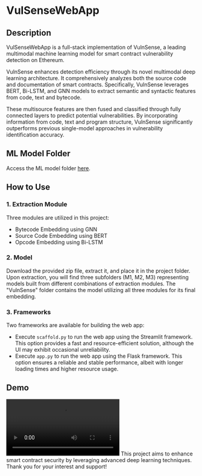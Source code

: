 # VulSenseWebApp

## Description
VulSenseWebApp is a full-stack implementation of VulnSense, a leading multimodal machine learning model for smart contract vulnerability detection on Ethereum.

VulnSense enhances detection efficiency through its novel multimodal deep learning architecture. It comprehensively analyzes both the source code and documentation of smart contracts. Specifically, VulnSense leverages BERT, Bi-LSTM, and GNN models to extract semantic and syntactic features from code, text and bytecode.

These multisource features are then fused and classified through fully connected layers to predict potential vulnerabilities. By incorporating information from code, text and program structure, VulnSense significantly outperforms previous single-model approaches in vulnerability identification accuracy.

## ML Model Folder
Access the ML model folder [here](https://drive.google.com/file/d/1T7NiqtR3VcSOanwi8P7K0fI2Ui8kcnlL/view?usp=sharing).

## How to Use
### 1. Extraction Module
Three modules are utilized in this project:
   - Bytecode Embedding using GNN
   - Source Code Embedding using BERT
   - Opcode Embedding using Bi-LSTM

### 2. Model
Download the provided zip file, extract it, and place it in the project folder. Upon extraction, you will find three subfolders (M1, M2, M3) representing models built from different combinations of extraction modules. The "VulnSense" folder contains the model utilizing all three modules for its final embedding.

### 3. Frameworks
Two frameworks are available for building the web app:
   - Execute `scaffold.py` to run the web app using the Streamlit framework. This option provides a fast and resource-efficient solution, although the UI may exhibit occasional unreliability.
   - Execute `app.py` to run the web app using the Flask framework. This option ensures a reliable and stable performance, albeit with longer loading times and higher resource usage.

## Demo

![VulnSense WebApp Demo (Streamlit)](https://github.com/F1xedbot/VulSenseWebApp/blob/034f12e5bb1b082198195964d7c7548c0e7ce426/VulnSenseStreamlitDemo.mp4)
This project aims to enhance smart contract security by leveraging advanced deep learning techniques. Thank you for your interest and support!
